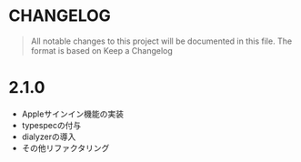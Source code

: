 # CHANGELOG

> All notable changes to this project will be documented in this file.
> The format is based on Keep a Changelog

# 2.1.0
- Appleサインイン機能の実装
- typespecの付与
- dialyzerの導入
- その他リファクタリング